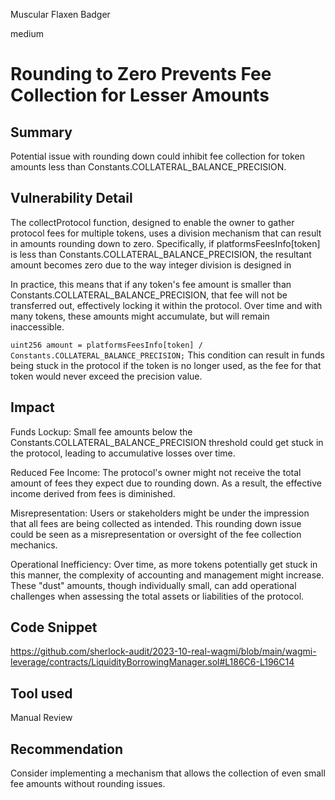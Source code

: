 Muscular Flaxen Badger

medium

# Rounding to Zero Prevents Fee Collection for Lesser Amounts
## Summary
Potential issue with rounding down could inhibit fee collection for token amounts less than Constants.COLLATERAL_BALANCE_PRECISION.

## Vulnerability Detail
The collectProtocol function, designed to enable the owner to gather protocol fees for multiple tokens, uses a division mechanism that can result in amounts rounding down to zero. Specifically, if platformsFeesInfo[token] is less than Constants.COLLATERAL_BALANCE_PRECISION, the resultant amount becomes zero due to the way integer division is designed in 

In practice, this means that if any token's fee amount is smaller than Constants.COLLATERAL_BALANCE_PRECISION, that fee will not be transferred out, effectively locking it within the protocol. Over time and with many tokens, these amounts might accumulate, but will remain inaccessible.

`uint256 amount = platformsFeesInfo[token] / Constants.COLLATERAL_BALANCE_PRECISION;`
This condition can result in funds being stuck in the protocol if the token is no longer used, as the fee for that token would never exceed the precision value.

## Impact
Funds Lockup: Small fee amounts below the Constants.COLLATERAL_BALANCE_PRECISION threshold could get stuck in the protocol, leading to accumulative losses over time.

Reduced Fee Income: The protocol's owner might not receive the total amount of fees they expect due to rounding down. As a result, the effective income derived from fees is diminished.

Misrepresentation: Users or stakeholders might be under the impression that all fees are being collected as intended. This rounding down issue could be seen as a misrepresentation or oversight of the fee collection mechanics.

Operational Inefficiency: Over time, as more tokens potentially get stuck in this manner, the complexity of accounting and management might increase. These "dust" amounts, though individually small, can add operational challenges when assessing the total assets or liabilities of the protocol.

## Code Snippet
https://github.com/sherlock-audit/2023-10-real-wagmi/blob/main/wagmi-leverage/contracts/LiquidityBorrowingManager.sol#L186C6-L196C14

## Tool used
Manual Review

## Recommendation
Consider implementing a mechanism that allows the collection of even small fee amounts without rounding issues.
